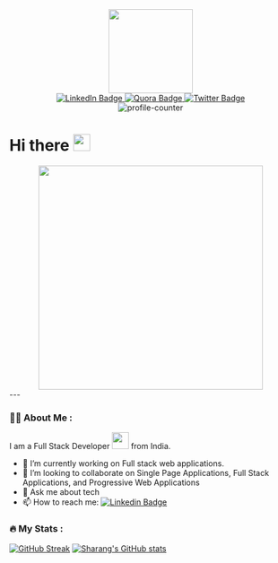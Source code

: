 
<div id="header" align="center">
  <img src="https://media.giphy.com/media/jdPMeyv9rn0hZHh8n9/giphy.gif" width="150"/>
</div>

<div id="badges" align="center">
  <a href="https://www.linkedin.com/in/sharangahirekar1/">
    <img src="https://img.shields.io/badge/LinkedIn-blue?style=for-the-badge&logo=linkedin&logoColor=white" alt="LinkedIn Badge"/>
  </a>
  <a href="https://www.quora.com/profile/Sharang-Ahirekar">
    <img src="https://img.shields.io/badge/Quora-white?style=for-the-badge&logo=Quora&logoColor=red" alt="Quora Badge"/>
  </a>
  <a href="https://twitter.com/Sharang010">
    <img src="https://img.shields.io/badge/Twitter-blue?style=for-the-badge&logo=twitter&logoColor=white" alt="Twitter Badge"/>
  </a>
</div>

<div align='center'><img src="https://komarev.com/ghpvc/?username=sharangahirekar1" alt="profile-counter"/></div>
<h1 aling="center">
  Hi there
  <img src="https://media.giphy.com/media/hvRJCLFzcasrR4ia7z/giphy.gif" width="30px"/>
</h1>
<div align="center">
<img src="https://media.giphy.com/media/SpopD7IQN2gK3qN4jS/giphy.gif" width="400px"/>
</div>
---

### :man_technologist: About Me : 
I am a Full Stack Developer <img src="https://media.giphy.com/media/WUlplcMpOCEmTGBtBW/giphy.gif" width="30"> from India.
- 🔭 I’m currently working on Full stack web applications.
- 👯 I’m looking to collaborate on Single Page Applications, Full Stack Applications, and Progressive Web Applications
- 💬 Ask me about tech
- 📫 How to reach me: [![Linkedin Badge](https://img.shields.io/badge/-sharangahirekar1-blue?style=flat&logo=Linkedin&logoColor=white)](https://www.linkedin.com/in/sharangahirekar1/)


### :fire: My Stats :
[![GitHub Streak](http://github-readme-streak-stats.herokuapp.com?user=sharangahirekar1&theme=flag-india&hide_border=true)](https://git.io/streak-stats)
[![Sharang's GitHub stats](https://github-readme-stats.vercel.app/api?username=sharangahirekar1)](https://github.com/anuraghazra/github-readme-stats)

